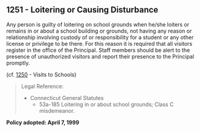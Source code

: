 ## 1251 - Loitering or Causing Disturbance

Any person is guilty of loitering on school grounds when he\/she loiters or remains in or about a school building or grounds, not having any reason or relationship involving custody of or responsibility for a student or any other license or privilege to be there.  For this reason it is required that all visitors register in the office of the Principal.  Staff members should be alert to the presence of unauthorized visitors and report their presence to the Principal promptly.

\(cf. [1250](/policies/1000/1250.md) - Visits to Schools\)

> Legal Reference:
> 
> * Connecticut General Statutes
>   * 53a-185 Loitering in or about school grounds; Class C misdemeanor.

**Policy adopted:  April 7, 1999**

